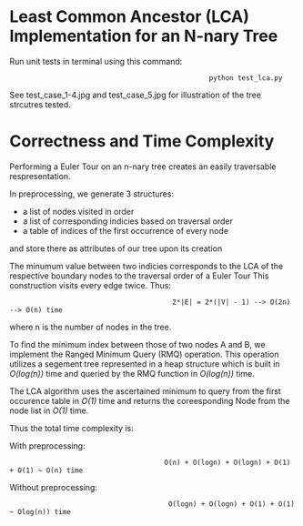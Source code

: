 # Least Common Ancestor (LCA) Implementation for an N-nary Tree
Run unit tests in terminal using this command:

                                                     python test_lca.py

See test_case_1-4.jpg and test_case_5.jpg for illustration of the tree strcutres tested.

# Correctness and Time Complexity

Performing a Euler Tour on an n-nary tree creates an easily traversable respresentation. 

In preprocessing, we generate 3 structures:
- a list of nodes visited in order
- a list of corresponding indicies based on traversal order
- a table of indices of the first occurrence of every node 

and store there as attributes of our tree upon its creation

The minumum value between two indicies corresponds to the LCA of the respective boundary nodes to the traversal order of a Euler Tour
This construction visits every edge twice. Thus: 

                                            2*|E| = 2*(|V| - 1) --> O(2n) --> O(n) time

where n is the number of nodes in the tree.

To find the minimum index between those of two nodes A and B, we implement the Ranged Minimum Query (RMQ) operation.
This operation utilizes a segement tree represented in a heap structure which is built in *O(log(n))* time and queried by the RMQ function in *O(log(n))* time.

The LCA algorithm uses the ascertained minimum to query from the first occurence table in *O(1)* time and returns the coreesponding Node from the node list in *O(1)* time.

Thus the total time complexity is:

With preprocessing:

                                          O(n) + O(logn) + O(logn) + O(1) + O(1) ~ O(n) time

Without preprocessing:

                                           O(logn) + O(logn) + O(1) + O(1) ~ Olog(n)) time
